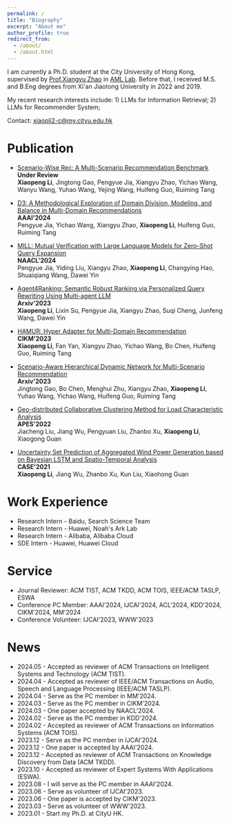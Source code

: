 ```yaml
---
permalink: /
title: "Biography"
excerpt: "About me"
author_profile: true
redirect_from: 
  - /about/
  - /about.html
---
```


I am currently a Ph.D. student at the City University of Hong Kong, supervised by [Prof.Xiangyu Zhao](https://zhaoxyai.github.io/) in [AML Lab](https://aml-cityu.github.io/). Before that, I received M.S. and B.Eng degrees from Xi'an Jiaotong University in 2022 and 2019. 

My recent research interests include: 1) LLMs for Information Retrieval; 2) LLMs for Recommender System;

Contact: xiaopli2-c@my.cityu.edu.hk


Publication
======
* [Scenario-Wise Rec: A Multi-Scenario Recommendation Benchmark]() \
  **Under Review** \
  **Xiaopeng Li**, Jingtong Gao, Pengyue Jia, Xiangyu Zhao, Yichao Wang, Wanyu Wang, Yuhao Wang, Yejing Wang, Huifeng Guo, Ruiming Tang

* [D3: A Methodological Exploration of Domain Division, Modeling, and Balance in Multi-Domain Recommendations](https://ojs.aaai.org/index.php/AAAI/article/view/28699) \
  **AAAI'2024** \
  Pengyue Jia, Yichao Wang, Xiangyu Zhao, **Xiaopeng Li**, Huifeng Guo, Ruiming Tang 

* [MILL: Mutual Verification with Large Language Models for Zero-Shot Query Expansion](https://arxiv.org/abs/2310.19056) \
  **NAACL'2024** \
  Pengyue Jia, Yiding Liu, Xiangyu Zhao, **Xiaopeng Li**, Changying Hao, Shuaiqiang Wang, Dawei Yin 

* [Agent4Ranking: Semantic Robust Ranking via Personalized Query Rewriting Using Multi-agent LLM](https://arxiv.org/abs/2312.15450) \
  **Arxiv'2023** \
  **Xiaopeng Li**, Lixin Su, Pengyue Jia, Xiangyu Zhao, Suqi Cheng, Junfeng Wang, Dawei Yin 

* [HAMUR: Hyper Adapter for Multi-Domain Recommendation](https://dl.acm.org/doi/abs/10.1145/3583780.3615137) \
  **CIKM'2023** \
  **Xiaopeng Li**, Fan Yan, Xiangyu Zhao, Yichao Wang, Bo Chen, Huifeng Guo, Ruiming Tang 
 
* [Scenario-Aware Hierarchical Dynamic Network for Multi-Scenario Recommendation](https://arxiv.org/abs/2309.02061) \
  **Arxiv'2023** \
  Jingtong Gao, Bo Chen, Menghui Zhu, Xiangyu Zhao, **Xiaopeng Li**, Yuhao Wang, Yichao Wang, Huifeng Guo, Ruiming Tang 

* [Geo-distributed Collaborative Clustering Method for Load Characteristic Analysis](http://www.aeps-info.com/aeps/article/abstract/20210708008) \
  **APES'2022** \
  Jiacheng Liu, Jiang Wu, Pengyuan Liu, Zhanbo Xu, **Xiaopeng Li**, Xiaogong Guan 

* [Uncertainty Set Prediction of Aggregated Wind Power Generation based on Bayesian LSTM and Spatio-Temporal Analysis](https://ieeexplore.ieee.org/document/9551610) \
  **CASE'2021** \
  **Xiaopeng Li**, Jiang Wu, Zhanbo Xu, Kun Liu, Xiaohong Guan 

Work Experience
======

* Research Intern - Baidu, Search Science Team
* Research Intern - Huawei, Noah's Ark Lab
* Research Intern - Alibaba, Alibaba Cloud
* SDE Intern - Huawei, Huawei Cloud

Service
======

* Journal Reviewer: ACM TIST, ACM TKDD, ACM TOIS, IEEE/ACM TASLP, ESWA
* Conference PC Member: AAAI'2024, IJCAI'2024, ACL'2024, KDD'2024, CIKM'2024, MM'2024
* Conference Volunteer: IJCAI'2023, WWW'2023


# News
* 2024.05 - Accepted as reviewer of ACM Transactions on Intelligent Systems and Technology (ACM TIST).
* 2024.04 - Accepted as reviewer of IEEE/ACM Transactions on Audio, Speech and Language Processing (IEEE/ACM TASLP).
* 2024.04 - Serve as the PC member in MM'2024.
* 2024.03 - Serve as the PC member in CIKM'2024.
* 2024.03 - One paper accepted by NAACL'2024.
* 2024.02 - Serve as the PC member in KDD'2024.
* 2024.02 - Accepted as reviewer of ACM Transactions on Information Systems (ACM TOIS).
* 2023.12 - Serve as the PC member in IJCAI'2024.
* 2023.12 - One paper is accepted by AAAI'2024.
* 2023.12 - Accepted as reviewer of ACM Transactions on Knowledge Discovery from Data (ACM TKDD).
* 2023.10 - Accepted as reviewer of Expert Systems With Applications (ESWA).
* 2023.08 - I will serve as the PC member in AAAI'2024.
* 2023.06 - Serve as volunteer of IJCAI'2023.
* 2023.06 - One paper is accepted by CIKM'2023.
* 2023.03 - Serve as volunteer of WWW'2023.
* 2023.01 - Start my Ph.D. at CityU HK.

